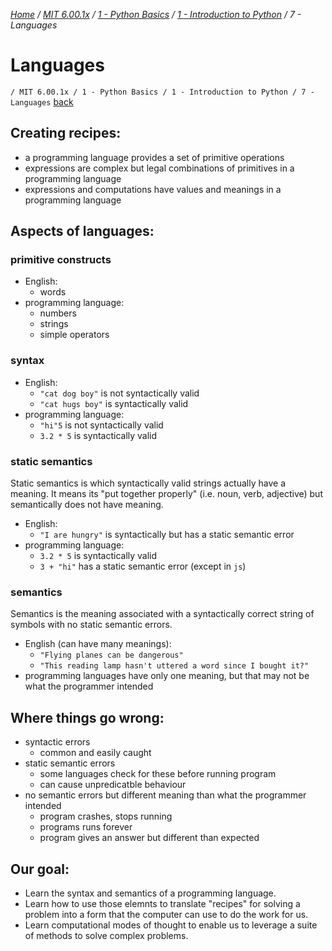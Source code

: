 _[Home](../../../../) / [MIT 6.00.1x](../../../) / [1 - Python Basics](../../) / [1 - Introduction to Python](../) / 7 - Languages_
# Languages
`/ MIT 6.00.1x / 1 - Python Basics / 1 - Introduction to Python / 7 - Languages` [back](./)

## Creating recipes:
- a programming language provides a set of primitive operations
- expressions are complex but legal combinations of primitives in a programming language
- expressions and computations have values and meanings in a programming language

## Aspects of languages:

### primitive constructs
- English:
	- words
- programming language:
	- numbers
	- strings
	- simple operators

### syntax
- English:
	- `"cat dog boy"` is not syntactically valid
	- `"cat hugs boy"` is syntactically valid
- programming language:
	- `"hi"5` is not syntactically valid
	- `3.2 * 5` is syntactically valid

### static semantics
Static semantics is which syntactically valid strings actually have a meaning. It means its "put together properly" (i.e. noun, verb, adjective) but semantically does not have meaning.

- English:
	- `"I are hungry"` is syntactically but has a static semantic error
- programming language:
	- `3.2 * 5` is syntactically valid
	- `3 + "hi"` has a static semantic error (except in `js`)

### semantics
Semantics is the meaning associated with a syntactically correct string of symbols with no static semantic errors.

- English (can have many meanings):
	- `"Flying planes can be dangerous"`
	- `"This reading lamp hasn't uttered a word since I bought it?"`
- programming languages have only one meaning, but that may not be what the programmer intended

## Where things go wrong:
- syntactic errors
	- common and easily caught
- static semantic errors
	- some languages check for these before running program
	- can cause unpredicatble behaviour
- no semantic errors but different meaning than what the programmer intended
	- program crashes, stops running
	- programs runs forever
	- program gives an answer but different than expected

## Our goal:
- Learn the syntax and semantics of a programming language.
- Learn how to use those elemnts to translate "recipes" for solving a problem into a form that the computer can use to do the work for us.
- Learn computational modes of thought to enable us to leverage a suite of methods to solve complex problems.